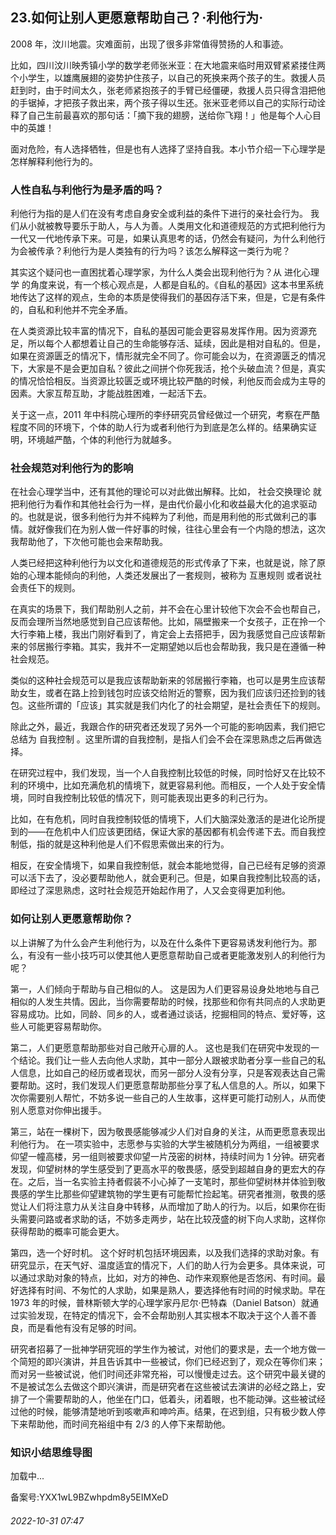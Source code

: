 ## 23.如何让别人更愿意帮助自己？·利他行为·
2008 年，汶川地震。灾难面前，出现了很多非常值得赞扬的人和事迹。



比如，四川汶川映秀镇小学的数学老师张米亚：在大地震来临时用双臂紧紧搂住两个小学生，以雄鹰展翅的姿势护住孩子，以自己的死换来两个孩子的生。救援人员赶到时，由于时间太久，张老师紧抱孩子的手臂已经僵硬，救援人员只得含泪把他的手锯掉，才把孩子救出来，两个孩子得以生还。张米亚老师以自己的实际行动诠释了自己生前最喜欢的那句话：「摘下我的翅膀，送给你飞翔！」他是每个人心目中的英雄！



面对危险，有人选择牺牲，但是也有人选择了坚持自我。本小节介绍一下心理学是怎样解释利他行为的。



### 人性自私与利他行为是矛盾的吗？


利他行为指的是人们在没有考虑自身安全或利益的条件下进行的亲社会行为。
 我们从小就被教导要乐于助人，与人为善。人类用文化和道德规范的方式把利他行为一代又一代地传承下来。可是，如果认真思考的话，仍然会有疑问，为什么利他行为会被传承？利他行为是人类独有的行为吗？该怎么解释这一类行为呢？



其实这个疑问也一直困扰着心理学家，为什么人类会出现利他行为？从
 进化心理学
 的角度来说，有一个核心观点是，人都是自私的。《自私的基因》这本书里系统地传达了这样的观点，生命的本质是使得我们的基因存活下来，但是，它是有条件的，自私和利他并不完全矛盾。



在人类资源比较丰富的情况下，自私的基因可能会更容易发挥作用。因为资源充足，所以每个人都想着让自己的生命能够存活、延续，因此是相对自私的。但是，如果在资源匮乏的情况下，情形就完全不同了。你可能会以为，在资源匮乏的情况下，大家是不是会更加自私？彼此之间拼个你死我活，抢个头破血流？但是，真实的情况恰恰相反。当资源比较匮乏或环境比较严酷的时候，利他反而会成为主导的因素。大家互帮互助，才能战胜困难，一起活下去。



关于这一点，2011 年中科院心理所的李纾研究员曾经做过一个研究，考察在严酷程度不同的环境下，个体的助人行为或者利他行为到底是怎么样的。结果确实证明，环境越严酷，个体的利他行为就越多。



### 社会规范对利他行为的影响


在社会心理学当中，还有其他的理论可以对此做出解释。比如，
 社会交换理论
 就把利他行为看作和其他社会行为一样，是由代价最小化和收益最大化的追求驱动的。也就是说，很多利他行为并不纯粹为了利他，而是用利他的形式做利己的事情。就好像我们在为别人做一件好事的时候，往往心里会有一个内隐的想法，这次我帮助他了，下次他可能也会来帮助我。



人类已经把这种利他行为以文化和道德规范的形式传承了下来，也就是说，除了原始的心理本能倾向的利他，人类还发展出了一套规则，被称为
 互惠规则
 或者说社会责任下的规则。



在真实的场景下，我们帮助别人之前，并不会在心里计较他下次会不会也帮自己，反而会理所当然地感觉到自己应该帮他。比如，隔壁搬来一个女孩子，正在拎一个大行李箱上楼，我出门刚好看到了，肯定会上去搭把手，因为我感觉自己应该帮新来的邻居搬行李箱。其实，我并不一定期望她以后也会帮助我，我只是在遵循一种社会规范。



类似的这种社会规范可以是我应该帮助新来的邻居搬行李箱，也可以是男生应该帮助女生，或者在路上捡到钱包时应该交给附近的警察，因为我们应该归还捡到的钱包。这些所谓的「应该」其实就是我们内化了的社会期望，是社会责任下的规则。



除此之外，最近，我跟合作的研究者还发现了另外一个可能的影响因素，我们把它总结为
 自我控制
 。这里所谓的自我控制，是指人们会不会在深思熟虑之后再做选择。



在研究过程中，我们发现，当一个人自我控制比较低的时候，同时恰好又在比较不利的环境中，比如充满危机的情境下，就更容易利他。而相反，一个人处于安全情境，同时自我控制比较低的情况下，则可能表现出更多的利己行为。



比如，在有危机，同时自我控制较低的情境下，人们大脑深处激活的是进化论所提到的——在危机中人们应该更团结，保证大家的基因都有机会传递下去。而自我控制低，指的就是这种利他是人们不假思索做出来的行为。



相反，在安全情境下，如果自我控制低，就会本能地觉得，自己已经有足够的资源可以活下去了，没必要帮助他人，就会更利己。但是，如果自我控制比较高的话，即经过了深思熟虑，这时社会规范开始起作用了，人又会变得更加利他。



### 如何让别人更愿意帮助你？


以上讲解了为什么会产生利他行为，以及在什么条件下更容易诱发利他行为。那么，有没有一些小技巧可以使其他人更愿意帮助自己或者更能激发别人的利他行为呢？



第一，人们倾向于帮助与自己相似的人。
 这是因为人们更容易设身处地地与自己相似的人发生共情。因此，当你需要帮助的时候，找那些和你有共同点的人求助更容易成功。比如，同龄、同乡的人，或者通过谈话，挖掘相同的特点、爱好等，这些人可能更容易帮助你。



第二，人们更愿意帮助那些对自己敞开心扉的人。
 这也是我们在研究中发现的一个结论。我们让一些人去向他人求助，其中一部分人跟被求助者分享一些自己的私人信息，比如自己的经历或者现状，而另一部分人没有分享，只是客观表达自己需要帮助。这时，我们发现人们更愿意帮助那些分享了私人信息的人。所以，如果下次你需要别人帮忙，不妨多说一些自己的人生故事，这样更可能打动别人，从而使别人愿意对你伸出援手。



第三，站在一棵树下，因为敬畏感能够减少人们对自身的关注，从而更愿意表现出利他行为。
 在一项实验中，志愿参与实验的大学生被随机分为两组，一组被要求仰望一幢高楼，另一组则被要求仰望一片茂密的树林，持续时间为 1 分钟。研究者发现，仰望树林的学生感受到了更高水平的敬畏感，感受到超越自身的更宏大的存在。之后，当一名实验主持者假装不小心掉了一支笔时，那些仰望树林并体验到敬畏感的学生比那些仰望建筑物的学生更有可能帮忙捡起笔。研究者推测，敬畏的感觉让人们将注意力从关注自身中转移，从而增加了助人的行为。以后，如果你在街头需要问路或者求助的话，不妨多走两步，站在比较茂盛的树下向人求助，这样你获得帮助的概率可能会更大。



第四，选一个好时机。
 这个好时机包括环境因素，以及我们选择的求助对象。有研究显示，在天气好、温度适宜的情况下，人们的助人行为会更多。具体来说，可以通过求助对象的特点，比如，对方的神色、动作来观察他是否悠闲、有时间。最好选择有时间、不匆忙的人求助，如果是熟人，要选择他有时间的时候求助。早在 1973 年的时候，普林斯顿大学的心理学家丹尼尔·巴特森（Daniel Batson）就通过实验发现，在特定的情况下，会不会帮助别人其实根本不取决于这个人善不善良，而是看他有没有足够的时间。



研究者招募了一批神学研究班的学生作为被试，对他们的要求是，去一个地方做一个简短的即兴演讲，并且告诉其中一些被试，你们已经迟到了，观众在等你们来；而对另一些被试说，他们时间还非常充裕，可以慢慢走过去。这个研究中最关键的不是被试怎么去做这个即兴演讲，而是研究者在这些被试去演讲的必经之路上，安排了一个需要帮助的人，他坐在门口，低着头，闭着眼，也不能动弹。这些被试经过他的时候，能够清楚地听到咳嗽声和呻吟声。结果，在迟到组，只有极少数人停下来帮助他，而时间充裕组中有 2/3 的人停下来帮助他。



### 知识小结思维导图


![]()加载中...

备案号:YXX1wL9BZwhpdm8y5EIMXeD


###### 2022-10-31 07:47
